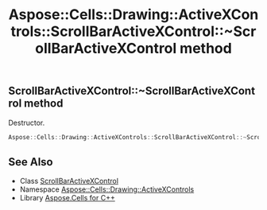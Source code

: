 ﻿---
title: Aspose::Cells::Drawing::ActiveXControls::ScrollBarActiveXControl::~ScrollBarActiveXControl method
linktitle: ~ScrollBarActiveXControl
second_title: Aspose.Cells for C++ API Reference
description: 'Aspose::Cells::Drawing::ActiveXControls::ScrollBarActiveXControl::~ScrollBarActiveXControl method. Destructor in C++.'
type: docs
weight: 200
url: /cpp/aspose.cells.drawing.activexcontrols/scrollbaractivexcontrol/~scrollbaractivexcontrol/
---
## ScrollBarActiveXControl::~ScrollBarActiveXControl method


Destructor.

```cpp
Aspose::Cells::Drawing::ActiveXControls::ScrollBarActiveXControl::~ScrollBarActiveXControl()
```

## See Also

* Class [ScrollBarActiveXControl](../)
* Namespace [Aspose::Cells::Drawing::ActiveXControls](../../)
* Library [Aspose.Cells for C++](../../../)
